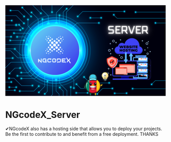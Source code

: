 <div align="center">
<img src="https://github.com/NGcodeX/NGcodeX_Server/blob/main/.github/workflows/private/NGcodeX%20server.png?raw=true">
</div>

# NGcodeX_Server
✔NGcodeX also has a hosting side that allows you to deploy your projects. Be the first to contribute to and benefit from a free deployment. THANKS
